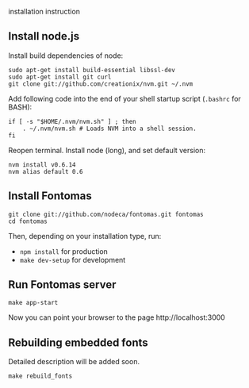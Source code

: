 installation instruction

## Install node.js

Install build dependencies of node:

    sudo apt-get install build-essential libssl-dev
    sudo apt-get install git curl
    git clone git://github.com/creationix/nvm.git ~/.nvm

Add following code into the end of your shell startup script (`.bashrc` for BASH):

    if [ -s "$HOME/.nvm/nvm.sh" ] ; then
        . ~/.nvm/nvm.sh # Loads NVM into a shell session.
    fi

Reopen terminal. Install node (long), and set default version:

    nvm install v0.6.14
    nvm alias default 0.6

## Install Fontomas

    git clone git://github.com/nodeca/fontomas.git fontomas
    cd fontomas

Then, depending on your installation type, run:

- `npm install` for production
- `make dev-setup` for development

## Run Fontomas server

    make app-start

Now you can point your browser to the page http://localhost:3000

## Rebuilding embedded fonts

Detailed description will be added soon.

    make rebuild_fonts
